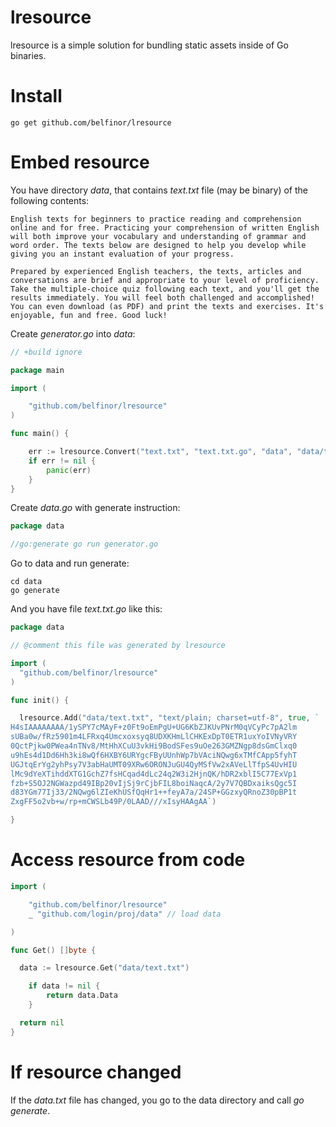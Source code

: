 # lresource

lresource is a simple solution for bundling static assets inside of Go binaries.

# Install

```
go get github.com/belfinor/lresource
```

# Embed resource

You have directory *data*, that contains *text.txt* file (may be binary) of the following contents:

```
English texts for beginners to practice reading and comprehension online and for free. Practicing your comprehension of written English will both improve your vocabulary and understanding of grammar and word order. The texts below are designed to help you develop while giving you an instant evaluation of your progress.

Prepared by experienced English teachers, the texts, articles and conversations are brief and appropriate to your level of proficiency. Take the multiple-choice quiz following each text, and you'll get the results immediately. You will feel both challenged and accomplished! You can even download (as PDF) and print the texts and exercises. It's enjoyable, fun and free. Good luck!
```

Create *generator.go* into *data*:

```go
// +build ignore

package main

import (

	"github.com/belfinor/lresource"
)

func main() {

	err := lresource.Convert("text.txt", "text.txt.go", "data", "data/text.txt", false)
	if err != nil {
		panic(err)
	}
}
```

Create *data.go* with generate instruction:

```go
package data

//go:generate go run generator.go
```

Go to data and run generate:

```
cd data
go generate
```

And you have file *text.txt.go* like this:

```go
package data

// @comment this file was generated by lresource

import (
  "github.com/belfinor/lresource"
)

func init() {

  lresource.Add("data/text.txt", "text/plain; charset=utf-8", true, `
H4sIAAAAAAAA/1ySPY7cMAyF+z0Ft9oEmPgU+UG6KbZJKUvPNrM0qVCyPc7pA2lm
sUBa0w/fRz5901m4LFRxq4Umcxoxsyq8UDXKHmLlCHKExDpT0ETR1uxYoIVNyVRY
0QctPjkw0PWea4nTNv8/MtHhXCuU3vkHi9BodSFes9uOe263GMZNgp8dsGmClxq0
u9hEs4d1Dd6Hh3ki8wQf6HXBY6URYgcFByUUnhWp7bVAciNQwg6xTMfCApp5fyhT
UGJtqErYg2yhPsy7V3abHaUMT09XRw6ORONJuGU4QyMSfVw2xAVeLlTfpS4UvHIU
lMc9dYeXTihddXTG1GchZ7fsHCqad4dLc24q2W3i2HjnQK/hDR2xblI5C77ExVp1
fzb+S5OJ2NGWazpd49IBp20vIjSj9rCjbFIL8boiNaqcA/2y7V7QBDxaiksQgc5I
d83YGm77Ij33/2NQwg6lZIeKhUSfQqHr1++feyA7a/24SP+GGzxyQRnoZ30pBP1t
ZxgFF5o2vb+w/rp+mCWSLb49P/0LAAD///xIsyHAAgAA`)

}
```

# Access resource from code

```go
import (

	"github.com/belfinor/lresource"
	_ "github.com/login/proj/data" // load data

)

func Get() []byte {

  data := lresource.Get("data/text.txt")

	if data != nil {
		return data.Data
	}

  return nil
}
```

# If resource changed

If the *data.txt* file has changed, you go to the data directory and call *go generate*.
